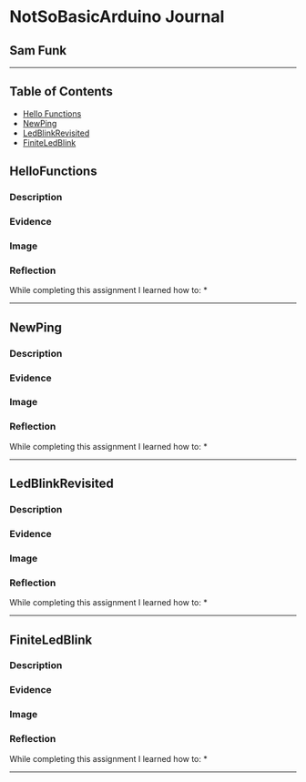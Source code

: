 # NotSoBasicArduino Journal

## Sam Funk

---
## Table of Contents
* [Hello Functions](#HelloFunctions)
* [NewPing](#NewPing)
* [LedBlinkRevisited](#LedBlinkRevisited)
* [FiniteLedBlink](#FiniteLedBlink)

## HelloFunctions

### Description



### Evidence



### Image



### Reflection

While completing this assignment I learned how to:
* 

---

## NewPing

### Description



### Evidence



### Image



### Reflection

While completing this assignment I learned how to:
* 

---

## LedBlinkRevisited

### Description



### Evidence



### Image



### Reflection

While completing this assignment I learned how to:
* 

---

## FiniteLedBlink

### Description



### Evidence



### Image



### Reflection

While completing this assignment I learned how to:
* 

---
